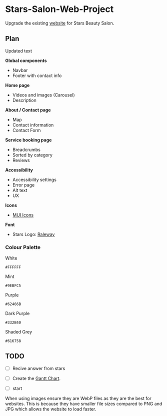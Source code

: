 # Stars-Salon-Web-Project

Upgrade the existing [website](https://stars.cityplym.ac.uk/) for Stars Beauty Salon.

## Plan

Updated text

**Global components**
 - Navbar
 - Footer with contact info

**Home page**
 - Videos and images (Carousel)
 - Description
 
**About / Contact page**
 - Map
 - Contact information
 - Contact Form

**Service booking page**
 - Breadcrumbs
 - Sorted by category
 - Reviews

**Accessibility**
 - Accessibility settings
 - Error page
 - Alt text
 - UX

**Icons**
 - [MUI Icons](https://mui.com/material-ui/material-icons/)

**Font**
 - Stars Logo: [Raleway](https://fonts.google.com/specimen/Raleway)

### Colour Palette

White
```
#FFFFFF
```
Mint
```
#9EBFC5
```
Purple
```
#62466B
```
Dark Purple
```
#332B40
```
Shaded Grey
```
#616758
```

## TODO
- [ ] Recive answer from stars
- [ ] Create the [Gantt Chart](https://github.com/orgs/TLDPD-01/projects/2).
- [ ] start


When using images ensure they are WebP files as they are the best for websites. This is because they have smaller file sizes compared to PNG and JPG which allows the website to load faster. 